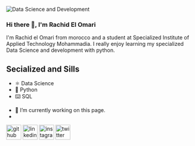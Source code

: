 ![Data Science and Development](https://www.linkedin.com/in/elomarirachid/)

### Hi there 👋, I'm Rachid El Omari
I'm Rachid el Omari from morocco and a student at Specialized Institute of Applied Technology Mohammadia. I really enjoy learning my specialized Data Science and development with python. 

## Secialized and Sills
* ⚛ Data Science 
* 🐍 Python
* ⌨️ SQL


- 🔭 I’m currently working on this page. 
- 
[<img src='https://cdn.jsdelivr.net/npm/simple-icons@3.0.1/icons/github.svg' alt='github' height='40'>](https://github.com/eloamrirachid)  [<img src='https://cdn.jsdelivr.net/npm/simple-icons@3.0.1/icons/linkedin.svg' alt='linkedin' height='40'>](https://www.linkedin.com/in/elomarirachid/)  [<img src='https://cdn.jsdelivr.net/npm/simple-icons@3.0.1/icons/instagram.svg' alt='instagram' height='40'>](https://www.instagram.com/iamrachidelomari/)  [<img src='https://cdn.jsdelivr.net/npm/simple-icons@3.0.1/icons/twitter.svg' alt='twitter' height='40'>](https://twitter.com/elomarirachid4)  





